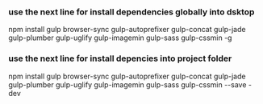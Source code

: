 ### use the next line for install dependencies globally into dsktop
npm install gulp browser-sync gulp-autoprefixer gulp-concat gulp-jade gulp-plumber gulp-uglify gulp-imagemin gulp-sass gulp-cssmin -g


### use the next line for install depencies into project folder
npm install gulp browser-sync gulp-autoprefixer gulp-concat gulp-jade gulp-plumber gulp-uglify gulp-imagemin gulp-sass gulp-cssmin --save -dev
